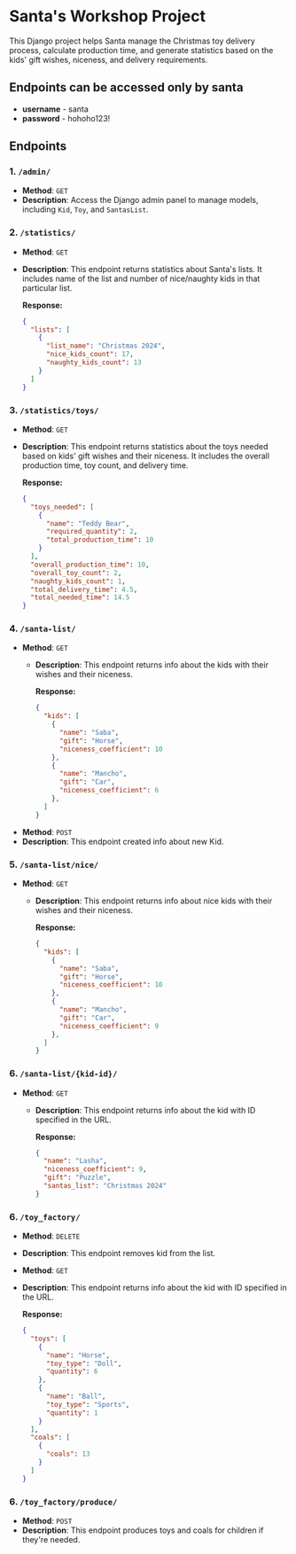 # Santa's Workshop Project

This Django project helps Santa manage the Christmas toy delivery process, calculate production time, and generate statistics based on the kids' gift wishes, niceness, and delivery requirements.

## Endpoints can be accessed only by santa
- **username** - santa
- **password** - hohoho123!

## Endpoints

### 1. `/admin/`

- **Method**: `GET`
- **Description**: Access the Django admin panel to manage models, including `Kid`, `Toy`, and `SantasList`.

### 2. `/statistics/`

- **Method**: `GET`
- **Description**: This endpoint returns statistics about Santa's lists. It includes name of the list and number of nice/naughty kids in that particular list.
  
  **Response:**
  ```json
  {
    "lists": [
      {
        "list_name": "Christmas 2024",
        "nice_kids_count": 17,
        "naughty_kids_count": 13
      }
    ]
  }

### 3. `/statistics/toys/`

- **Method**: `GET`
- **Description**: This endpoint returns statistics about the toys needed based on kids' gift wishes and their niceness. It includes the overall production time, toy count, and delivery time.
  
  **Response:**
  ```json
  {
    "toys_needed": [
      {
        "name": "Teddy Bear",
        "required_quantity": 2,
        "total_production_time": 10
      }
    ],
    "overall_production_time": 10,
    "overall_toy_count": 2,
    "naughty_kids_count": 1,
    "total_delivery_time": 4.5,
    "total_needed_time": 14.5
  }

### 4. `/santa-list/`

- **Method**: `GET`
  - **Description**: This endpoint returns info about the kids with their wishes and their niceness.
  
    **Response:**
    ```json
    {
      "kids": [
        {
          "name": "Saba",
          "gift": "Horse",
          "niceness_coefficient": 10
        },
        {
          "name": "Mancho",
          "gift": "Car",
          "niceness_coefficient": 6
        },
      ]
    }
    
- **Method**: `POST`
- **Description**: This endpoint created info about new Kid. 

### 5. `/santa-list/nice/`

- **Method**: `GET`
  - **Description**: This endpoint returns info about nice kids with their wishes and their niceness.
  
    **Response:**
    ```json
    {
      "kids": [
        {
          "name": "Saba",
          "gift": "Horse",
          "niceness_coefficient": 10
        },
        {
          "name": "Mancho",
          "gift": "Car",
          "niceness_coefficient": 9
        },
      ]
    }

### 6. `/santa-list/{kid-id}/`

- **Method**: `GET`
  - **Description**: This endpoint returns info about the kid with ID specified in the URL.
  
    **Response:**
    ```json
    {
      "name": "Lasha",
      "niceness_coefficient": 9,
      "gift": "Puzzle",
      "santas_list": "Christmas 2024"
    }

### 6. `/toy_factory/`

  - **Method**: `DELETE`
  - **Description**: This endpoint removes kid from the list.

  - **Method**: `GET`
  - **Description**: This endpoint returns info about the kid with ID specified in the URL.
  
    **Response:**
    ```json
    {
      "toys": [
        {
          "name": "Horse",
          "toy_type": "Doll",
          "quantity": 6
        },
        {
          "name": "Ball",
          "toy_type": "Sports",
          "quantity": 1
        }
      ],
      "coals": [
        {
          "coals": 13
        }
      ]
    }

### 6. `/toy_factory/produce/`

  - **Method**: `POST`
  - **Description**: This endpoint produces toys and coals for children if they're needed.
